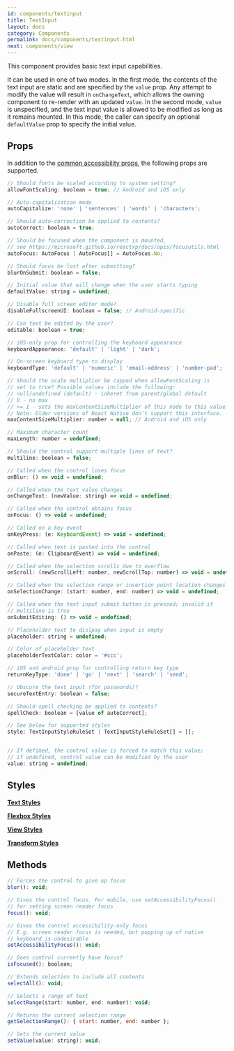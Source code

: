 ```yaml
---
id: components/textinput
title: TextInput
layout: docs
category: Components
permalink: docs/components/textinput.html
next: components/view
---
```


This component provides basic text input capabilities.

It can be used in one of two modes. In the first mode, the contents of the text input are static and are specified by the `value` prop. Any attempt to modify the value will result in `onChangeText`, which allows the owning component to re-render with an updated `value`. In the second mode, `value` is unspecified, and the text input value is allowed to be modified as long as it remains mounted. In this mode, the caller can specify an optional `defaultValue` prop to specify the initial value.

## Props
In addition to the [common accessibility props](/reactxp/docs/accessibility.html), the following props are supported.

``` javascript
// Should fonts be scaled according to system setting?
allowFontScaling: boolean = true; // Android and iOS only

// Auto-capitalization mode
autoCapitalize: 'none' | 'sentences' | 'words' | 'characters';

// Should auto-correction be applied to contents?
autoCorrect: boolean = true;

// Should be focused when the component is mounted,
// see https://microsoft.github.io/reactxp/docs/apis/focusutils.html
autoFocus: AutoFocus | AutoFocus[] = AutoFocus.No;

// Should focus be lost after submitting?
blurOnSubmit: boolean = false;

// Initial value that will change when the user starts typing
defaultValue: string = undefined;

// Disable full screen editor mode?
disableFullscreenUI: boolean = false; // Android-specific

// Can text be edited by the user?
editable: boolean = true;

// iOS-only prop for controlling the keyboard appearance
keyboardAppearance: 'default' | 'light' | 'dark';

// On-screen keyboard type to display
keyboardType: 'default' | 'numeric' | 'email-address' | 'number-pad';

// Should the scale multiplier be capped when allowFontScaling is
// set to true? Possible values include the following:
// null/undefined (default) - inheret from parent/global default
// 0 - no max
// >= 1 - sets the maxContentSizeMultiplier of this node to this value
// Note: Older versions of React Native don’t support this interface.
maxContentSizeMultiplier: number = null; // Android and iOS only

// Maximum character count
maxLength: number = undefined;

// Should the control support multiple lines of text?
multiline: boolean = false;

// Called when the control loses focus
onBlur: () => void = undefined;

// Called when the text value changes
onChangeText: (newValue: string) => void = undefined;

// Called when the control obtains focus
onFocus: () => void = undefined;

// Called on a key event
onKeyPress: (e: KeyboardEvent) => void = undefined;

// Called when text is pasted into the control
onPaste: (e: ClipboardEvent) => void = undefined;

// Called when the selection scrolls due to overflow
onScroll: (newScrollLeft: number, newScrollTop: number) => void = undefined;

// Called when the selection range or insertion point location changes
onSelectionChange: (start: number, end: number) => void = undefined;

// Called when the text input submit button is pressed; invalid if
// multiline is true
onSubmitEditing: () => void = undefined;

// Placeholder text to dislpay when input is empty
placeholder: string = undefined;

// Color of placeholder text
placeholderTextColor: color = '#ccc';

// iOS and android prop for controlling return key type
returnKeyType: 'done' | 'go' | 'next' | 'search' | 'send';

// Obscure the text input (for passwords)?
secureTextEntry: boolean = false;

// Should spell checking be applied to contents?
spellCheck: boolean = [value of autoCorrect];

// See below for supported styles
style: TextInputStyleRuleSet | TextInputStyleRuleSet[] = [];


// If defined, the control value is forced to match this value;
// if undefined, control value can be modified by the user
value: string = undefined;
```

## Styles
[**Text Styles**](/reactxp/docs/styles.html#text-style-attributes)

[**Flexbox Styles**](/reactxp/docs/styles.html#flexbox-style-attributes)

[**View Styles**](/reactxp/docs/styles.html#view-style-attributes)

[**Transform Styles**](/reactxp/docs/styles.html#transform-style-attributes)

## Methods
``` javascript
// Forces the control to give up focus
blur(): void;

// Gives the control focus. For mobile, use setAccessibilityFocus()
// for setting screen reader focus
focus(): void;

// Gives the control accessibility-only focus
// E.g. screen reader focus is needed, but popping up of native
// keyboard is undesirable
setAccessibilityFocus(): void;

// Does control currently have focus?
isFocused(): boolean;

// Extends selection to include all contents
selectAll(): void;

// Selects a range of text
selectRange(start: number, end: number): void;

// Returns the current selection range
getSelectionRange(): { start: number, end: number };

// Sets the current value
setValue(value: string): void;
```


